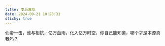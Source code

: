 ```yaml
---
title: 本源真我
date: 2024-09-21 10:28:31
sticky: true 
---
```


仙帝一击，谁与相抗，亿万血雨，化入亿万时空，你自己能知道，哪个才是本源真我吗？

